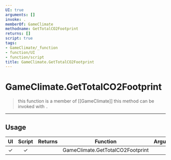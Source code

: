 ```yaml
---
UI: true
arguments: []
invoke: .
memberOf: GameClimate
methodname: GetTotalCO2Footprint
returns: []
script: true
tags:
- GameClimate/_function
- function/UI
- function/script
title: GameClimate.GetTotalCO2Footprint
---
```

# GameClimate.GetTotalCO2Footprint
> this function is a member of [[GameClimate]]
> this method can be invoked with `.`
-----
## Usage
|  UI | Script | Returns | Function | Arguments |
|:---:|:------:|-------:|:--------:|:---------|
|✓|✓||GameClimate.GetTotalCO2Footprint||
